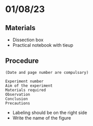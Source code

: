 # 01/08/23 

## Materials
- Dissection box 
- Practical notebook with tieup 

## Procedure 

```
(Date and page number are compulsary)

Experiment number 
Aim of the experiment 
Materials required 
Observation 
Conclusion 
Precautions 
```

- Labeling should be on the right side 
- Write the name of the figure 

